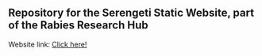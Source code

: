 ## Repository for the Serengeti Static Website, part of the Rabies Research Hub

Website link: <a href="https://rabiesresearch.github.io/Serengeti/" target="blank">Click here!</a>
